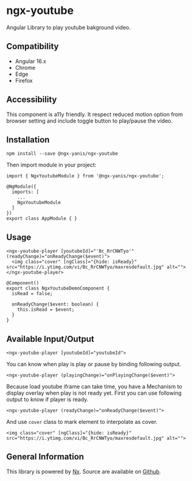 # ngx-youtube

Angular Library to play youtube bakground video.

## Compatibility

* Angular 16.x
* Chrome
* Edge
* Firefox

## Accessibility

This component is a11y friendly. It respect reduced motion option from browser setting and include toggle button to
play/pause the video.

## Installation

```
npm install --save @ngx-yanis/ngx-youtube
```

Then import module in your project:

```
import { NgxYoutubeModule } from '@ngx-yanis/ngx-youtube';

@NgModule({
  imports: [
    ...
    NgxYoutubeModule
  ]
})
export class AppModule { }
```

## Usage

```
<ngx-youtube-player [youtubeId]="'Bc_RrCNWTyo'" (readyChange)="onReadyChange($event)">
  <img class="cover" [ngClass]="{hide: isReady}" src="https://i.ytimg.com/vi/Bc_RrCNWTyo/maxresdefault.jpg" alt="">
</ngx-youtube-player>

@Component()
export class NgxYoutubeDemoComponent {
  isRead = false;

  onReadyChange($event: boolean) {
    this.isRead = $event;
  }
}
```

## Available Input/Output

```
<ngx-youtube-player [youtubeId]="youtubeId">
```

You can know when play is play or pause by binding following output.

```
<ngx-youtube-player (playingChange)="onPlayingChange($event)">
```

Because load youtube iframe can take time, you have a Mechanism to display overlay when play is not ready yet.
First you can use following output to know if player is ready.

```
<ngx-youtube-player (readyChange)="onReadyChange($event)">
```

And use `cover` class to mark element to interpolate as cover.

```
<img class="cover" [ngClass]="{hide: isReady}" src="https://i.ytimg.com/vi/Bc_RrCNWTyo/maxresdefault.jpg" alt="">
```

## General Information

This library is powered by [Nx](https://nx.dev/angular). Source are available
on [Github](https://github.com/yanis-git/ngx-yanis/tree/main/libs/ngx-youtube).
